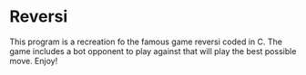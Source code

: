 # Reversi
This program is a recreation fo the famous game reversi coded in C. The game includes a bot opponent to play against that will play the best possible move. Enjoy!
